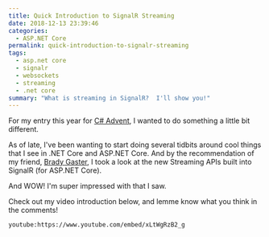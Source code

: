 ```yaml
---
title: Quick Introduction to SignalR Streaming
date: 2018-12-13 23:39:46
categories:
  - ASP.NET Core
permalink: quick-introduction-to-signalr-streaming
tags:
  - asp.net core
  - signalr
  - websockets
  - streaming
  - .net core
summary: "What is streaming in SignalR?  I'll show you!"
---
```

For my entry this year for [C# Advent](https://crosscuttingconcerns.com/The-Second-Annual-C-Advent), I wanted to do something a little bit different.

As of late, I've been wanting to start doing several tidbits around cool things that I see in .NET Core and ASP.NET Core.  And by the recommendation of my friend, [Brady Gaster](https://twitter.com/bradygaster), I took a look at the new Streaming APIs built into SignalR (for ASP.NET Core).  

And WOW!  I'm super impressed with that I saw.  

Check out my video introduction below, and lemme know what you think in the comments!

`youtube:https://www.youtube.com/embed/xLtWgRzB2_g`